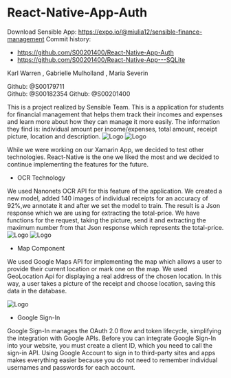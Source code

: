 # React-Native-App-Auth
Download Sensible App: https://expo.io/@miulia12/sensible-finance-management
Commit history: 
 * https://github.com/S00201400/React-Native-App-Auth
 * https://github.com/S00201400/React-Native-App---SQLite
 
Karl Warren   , Gabrielle Mulholland  , Maria Severin

Github: @S00179711	
Github: @S00182354 
Github: @S00201400
 
This is a project realized by Sensible Team. This is a application for students for financial management that helps them track their incomes and expenses and learn more about how they can manage it more easily. The information they find is: individual amount per income/expenses, total amount, receipt picture, location and description.
![Logo](/assets/Capture5.jpeg)
![Logo](/assets/Capture4.jpeg)

While we were working on our Xamarin App, we decided to test other technologies. React-Native is the one we liked the most and we decided to continue implementing the features for the future.


* OCR Technology

We used Nanonets OCR API for this feature of the application. We created a new model, added 140 images of individual receipts for an accuracy of 92%,we annotate it and after we set the model to train. The result is a Json response which we are using for extracting the total-price. We have functions for the request, taking the picture, send it and extracting the maximum number from that Json response which represents the total-price.
![Logo](/assets/Capture1.JPG)
![Logo](/assets/Capture3.JPG)

* Map Component

We used Google Maps API for implementing the map which allows a user to provide their current location or mark one on the map. We used GeoLocation Api for displaying a real address of the chosen location. In this way, a user takes a picture of the receipt and choose location, saving this data in the database.


![Logo](/assets/Capture6.jpeg)



* Google Sign-In

Google Sign-In manages the OAuth 2.0 flow and token lifecycle, simplifying the integration with Google APIs. Before you can integrate Google Sign-In into your website, you must create a client ID, which you need to call the sign-in API.
Using Google Account to sign in to third-party sites and apps makes everything easier because you do not need to remember individual usernames and passwords for each account.



